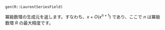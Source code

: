 ```
gen(R::LaurentSeriesField)
```

冪級数環の生成元を返します。すなわち、$x + O(x^{n + 1})$ であり、ここで $n$ は冪級数環 $R$ の最大精度です。
